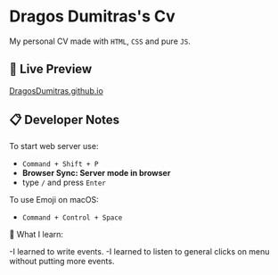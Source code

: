 # Dragos Dumitras's Cv

My personal CV made with `HTML`, `CSS` and pure `JS`.

## 🚀 Live Preview

[DragosDumitras.github.io](https://DragosDumitras.github.io/)

## 📋 Developer Notes

To start web server use:

- `Command + Shift + P`
- **Browser Sync: Server mode in browser**
- type `/` and press `Enter`

To use Emoji on macOS:

- `Command + Control + Space`

📝 What I learn:

-I learned to write events.
-I learned to listen to general clicks on menu without putting more events.
